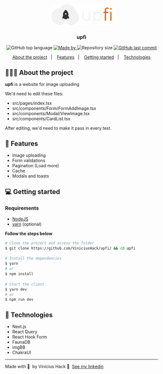 <h1 align="center">
	<img alt="Logo" src="https://github.com/ViniciusHack/upfi/blob/master/public/logo.svg" width="200px" />
</h1>

<h3 align="center">
  upfi
</h3>

<p align="center">
  <img alt="GitHub top language" src="https://img.shields.io/github/languages/top/ViniciusHack/upfi">

  <a href="https://www.linkedin.com/in/ViniciusHack/">
    <img alt="Made by" src="https://img.shields.io/badge/made%20by-Vinícius%20Hack-gree">
  </a>
  
  <img alt="Repository size" src="https://img.shields.io/github/repo-size/ViniciusHack/upfi">
  
  <a href="https://github.com/ViniciusHack/upfi/commits/master">
    <img alt="GitHub last commit" src="https://img.shields.io/github/last-commit/ViniciusHack/upfi">
  </a>
</p>

<p align="center">
  <a href="#-about-the-project">About the project</a>&nbsp;&nbsp;&nbsp;|&nbsp;&nbsp;&nbsp;
  <a href="#-features">Features</a>&nbsp;&nbsp;&nbsp;|&nbsp;&nbsp;&nbsp;
  <a href="#-getting-started">Getting started</a>&nbsp;&nbsp;&nbsp;|&nbsp;&nbsp;&nbsp;
  <a href="#-technologies">Technologies</a>
</p>

## 👨🏻‍💻 About the project
**upfi** is a website for image uploading

We'd need to edit these files:
- src/pages/index.tsx
- src/components/Form/FormAddImage.tsx
- src/components/Modal/ViewImage.tsx
- src/components/CardList.tsx

After editing, we'd need to make it pass in every test.

## 🔨 Features
- Image uploading
- Form validations
- Pagination (Load more)
- Cache
- Modals and toasts

## 💻 Getting started

### Requirements

- <a href="https://nodejs.org/en/">NodeJS</a>
- <a href="https://classic.yarnpkg.com/lang/en/docs/install/">yarn</a> (optional)

**Follow the steps below**

```bash
# Clone the project and access the folder
$ git clone https://github.com/ViniciusHack/upfi/ && cd upfi

# Install the dependencies
$ yarn
# or
$ npm install

# Start the client
$ yarn dev
# or
$ npm run dev
```

## 🔧 Technologies
- Next.js
- React Query
- React Hook Form
- FaunaDB
- imgBB
- ChakraUI

---

Made with 💜 &nbsp;by Vinícius Hack 👋 &nbsp;[See my linkedin](https://www.linkedin.com/in/viniciushack/)
